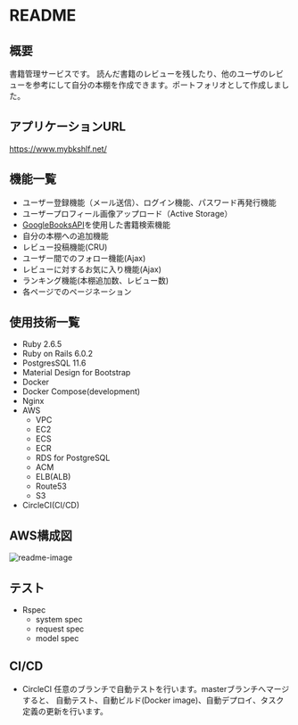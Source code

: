 # README

## 概要

書籍管理サービスです。 読んだ書籍のレビューを残したり、他のユーザのレビューを参考にして自分の本棚を作成できます。ポートフォリオとして作成しました。

## アプリケーションURL

https://www.mybkshlf.net/

## 機能一覧

- ユーザー登録機能（メール送信）、ログイン機能、パスワード再発行機能
- ユーザープロフィール画像アップロード（Active Storage）
- [GoogleBooksAPI](https://developers.google.com/books)を使用した書籍検索機能
- 自分の本棚への追加機能
- レビュー投稿機能(CRU)
- ユーザー間でのフォロー機能(Ajax)
- レビューに対するお気に入り機能(Ajax)
- ランキング機能(本棚追加数、レビュー数)
- 各ページでのページネーション

## 使用技術一覧

- Ruby 2.6.5
- Ruby on Rails 6.0.2
- PostgresSQL 11.6
- Material Design for Bootstrap
- Docker
- Docker Compose(development)
- Nginx
- AWS
  - VPC
  - EC2
  - ECS
  - ECR
  - RDS for PostgreSQL
  - ACM
  - ELB(ALB)
  - Route53
  - S3
- CircleCI(CI/CD)

## AWS構成図

![readme-image](https://user-images.githubusercontent.com/29705494/77250256-101f6100-6c8a-11ea-9478-d3d5350d24f4.png)

## テスト

- Rspec
  - system spec
  - request spec
  - model spec

## CI/CD

- CircleCI
任意のブランチで自動テストを行います。masterブランチへマージすると、 自動テスト、自動ビルド(Docker image)、自動デプロイ、タスク定義の更新を行います。
